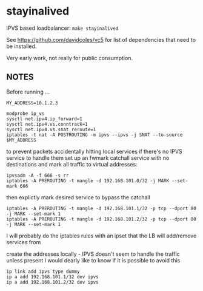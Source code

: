 # stayinalived

IPVS based loadbalancer: `make stayinalived`

See https://github.com/davidcoles/vc5 for list of dependencies that need to be installed.

Very early work, not really for public consumption.

## NOTES

Before running ...

```
MY_ADDRESS=10.1.2.3

modprobe ip_vs
sysctl net.ipv4.ip_forward=1
sysctl net.ipv4.vs.conntrack=1
sysctl net.ipv4.vs.snat_reroute=1
iptables -t nat -A POSTROUTING -m ipvs --ipvs -j SNAT --to-source $MY_ADDRESS
```

to prevent packets accidentally hitting local services if there's no IPVS service to handle them
set up an fwmark catchall service with no destinations and mark all traffic to virtual addresses:

```
ipvsadm -A -f 666 -s rr
iptables -A PREROUTING -t mangle -d 192.168.101.0/32 -j MARK --set-mark 666
```

then explictly mark desired service to bypass the catchall

```
iptables -A PREROUTING -t mangle -d 192.168.101.1/32 -p tcp --dport 80 -j MARK --set-mark 1
iptables -A PREROUTING -t mangle -d 192.168.101.2/32 -p tcp --dport 80 -j MARK --set-mark 1
```


I will probably do the iptables rules with an ipset that the LB will add/remove services from

create the addresses locally - IPVS doesn't seem to handle the traffic unless present
I would dearly like to know if it is possible to avoid this

```
ip link add ipvs type dummy
ip a add 192.168.101.1/32 dev ipvs
ip a add 192.168.101.2/32 dev ipvs
```


